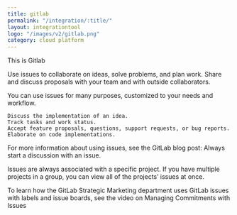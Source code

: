```yaml
---
title: gitlab
permalink: "/integration/:title/"
layout: integrationtool
logo: "/images/v2/gitlab.png"
category: cloud platform
---
```


This is Gitlab

Use issues to collaborate on ideas, solve problems, and plan work. Share and discuss proposals with your team and with outside collaborators.

You can use issues for many purposes, customized to your needs and workflow.

    Discuss the implementation of an idea.
    Track tasks and work status.
    Accept feature proposals, questions, support requests, or bug reports.
    Elaborate on code implementations.

For more information about using issues, see the GitLab blog post: Always start a discussion with an issue.

Issues are always associated with a specific project. If you have multiple projects in a group, you can view all of the projects’ issues at once.

To learn how the GitLab Strategic Marketing department uses GitLab issues with labels and issue boards, see the video on Managing Commitments with Issues

